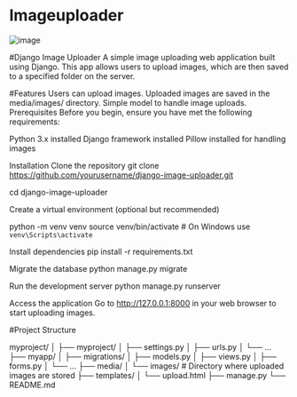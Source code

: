 # Imageuploader

![image](https://github.com/user-attachments/assets/80b48871-1f7f-4ff0-a9ee-b287d91d394d)

#Django Image Uploader
A simple image uploading web application built using Django. This app allows users to upload images, which are then saved to a specified folder on the server.

#Features
Users can upload images.
Uploaded images are saved in the media/images/ directory.
Simple model to handle image uploads.
Prerequisites
Before you begin, ensure you have met the following requirements:

Python 3.x installed
Django framework installed
Pillow installed for handling images

Installation
Clone the repository
git clone https://github.com/yourusername/django-image-uploader.git

cd django-image-uploader

Create a virtual environment (optional but recommended)

python -m venv venv
source venv/bin/activate  # On Windows use `venv\Scripts\activate`

Install dependencies
pip install -r requirements.txt

Migrate the database
python manage.py migrate

Run the development server
python manage.py runserver

Access the application
Go to http://127.0.0.1:8000 in your web browser to start uploading images.

#Project Structure

myproject/
│
├── myproject/
│   ├── settings.py
│   ├── urls.py
│   └── ...
├── myapp/
│   ├── migrations/
│   ├── models.py
│   ├── views.py
│   ├── forms.py
│   └── ...
├── media/
│   └── images/  # Directory where uploaded images are stored
├── templates/
│   └── upload.html
├── manage.py
└── README.md












